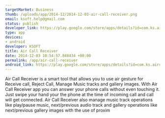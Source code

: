 ```yaml
--- 
targetMarket: Business
thumb: /uploads/app/2014-12/2014-12-03-air-call-receiver.png
email: ksoft.help@gmail.com
status: publish
developer_link: https://play.google.com/store/apps/details?id=com.ks.aircallreceive
type: app
devices: 
- android
developer: KSOFT
title: Air Call Receiver
date: 2014-12-03 10:54:57.848434 +00:00
permalink: /app/air-call-receiver
android_link: https://play.google.com/store/apps/details?id=com.ks.aircallreceive
---
```


Air Call Receiver is a smart tool that allows you to use air gesture for Receive call, Reject Call, Manage Music tracks and gallery images. With Air Call Receiver app you can answer your phone calls without even touching it. Just swipe your hand your the phone at the time of incoming call and call will get connected.
Air Call Receiver also manage music track operations like play/pause music, next/previous audio track and gallery operations like next/previous gallery images with the use of proxim
